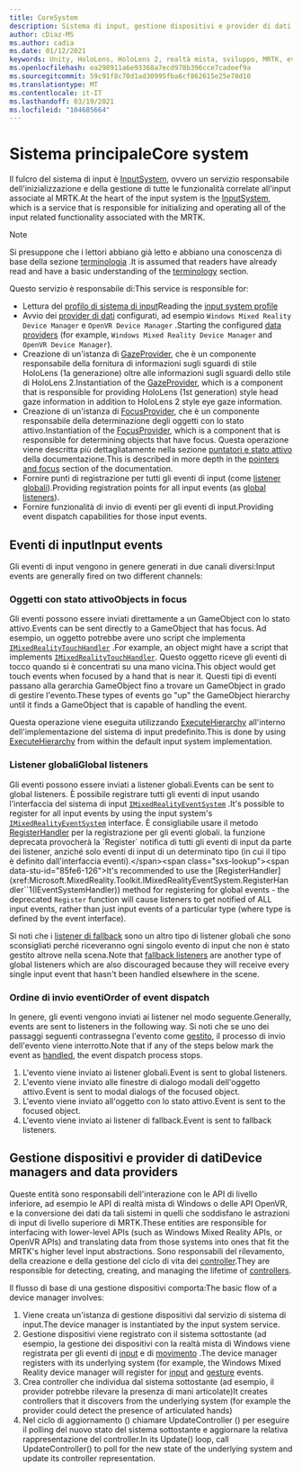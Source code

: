 ```yaml
---
title: CoreSystem
description: Sistema di input, gestione dispositivi e provider di dati in MRTK
author: cDiaz-MS
ms.author: cadia
ms.date: 01/12/2021
keywords: Unity, HoloLens, HoloLens 2, realtà mista, sviluppo, MRTK, eventi
ms.openlocfilehash: ea298911a6e93368a7ecd978b396cce7cadeef9a
ms.sourcegitcommit: 59c91f8c70d1ad30995fba6cf862615e25e78d10
ms.translationtype: MT
ms.contentlocale: it-IT
ms.lasthandoff: 03/19/2021
ms.locfileid: "104685664"
---
```

# <a name="core-system"></a><span data-ttu-id="85fe6-104">Sistema principale</span><span class="sxs-lookup"><span data-stu-id="85fe6-104">Core system</span></span>

<span data-ttu-id="85fe6-105">Il fulcro del sistema di input è [InputSystem](../features/input/overview.md), ovvero un servizio responsabile dell'inizializzazione e della gestione di tutte le funzionalità correlate all'input associate al MRTK.</span><span class="sxs-lookup"><span data-stu-id="85fe6-105">At the heart of the input system is the [InputSystem](../features/input/overview.md), which is a service that is responsible for initializing and operating all of the input related functionality associated with the MRTK.</span></span>

> [!NOTE]
> <span data-ttu-id="85fe6-106">Si presuppone che i lettori abbiano già letto e abbiano una conoscenza di base della sezione [terminologia](terminology.md) .</span><span class="sxs-lookup"><span data-stu-id="85fe6-106">It is assumed that readers have already read and have a basic understanding of the [terminology](terminology.md) section.</span></span>

<span data-ttu-id="85fe6-107">Questo servizio è responsabile di:</span><span class="sxs-lookup"><span data-stu-id="85fe6-107">This service is responsible for:</span></span>

- <span data-ttu-id="85fe6-108">Lettura del [profilo di sistema di input](../configuration/mixed-reality-configuration-guide.md#input-system-settings)</span><span class="sxs-lookup"><span data-stu-id="85fe6-108">Reading the [input system profile](../configuration/mixed-reality-configuration-guide.md#input-system-settings)</span></span>
- <span data-ttu-id="85fe6-109">Avvio dei [provider di dati](../features/input/input-providers.md) configurati, ad esempio `Windows Mixed Reality Device Manager` e `OpenVR Device Manager` .</span><span class="sxs-lookup"><span data-stu-id="85fe6-109">Starting the configured [data providers](../features/input/input-providers.md) (for example, `Windows Mixed Reality Device Manager` and `OpenVR Device Manager`).</span></span>
- <span data-ttu-id="85fe6-110">Creazione di un'istanza di [GazeProvider](xref:Microsoft.MixedReality.Toolkit.Input.IMixedRealityGazeProvider), che è un componente responsabile della fornitura di informazioni sugli sguardi di stile HoloLens (1a generazione) oltre alle informazioni sugli sguardi dello stile di HoloLens 2.</span><span class="sxs-lookup"><span data-stu-id="85fe6-110">Instantiation of the [GazeProvider](xref:Microsoft.MixedReality.Toolkit.Input.IMixedRealityGazeProvider), which is a component that is responsible for providing HoloLens (1st generation) style head gaze information in addition to HoloLens 2 style eye gaze information.</span></span>
- <span data-ttu-id="85fe6-111">Creazione di un'istanza di [FocusProvider](xref:Microsoft.MixedReality.Toolkit.Input.IMixedRealityFocusProvider), che è un componente responsabile della determinazione degli oggetti con lo stato attivo.</span><span class="sxs-lookup"><span data-stu-id="85fe6-111">Instantiation of the [FocusProvider](xref:Microsoft.MixedReality.Toolkit.Input.IMixedRealityFocusProvider), which is a component that is responsible for determining objects that have focus.</span></span> <span data-ttu-id="85fe6-112">Questa operazione viene descritta più dettagliatamente nella sezione [puntatori e stato attivo](controllers-pointers-and-focus.md#pointers-and-focus) della documentazione.</span><span class="sxs-lookup"><span data-stu-id="85fe6-112">This is described in more depth in the [pointers and focus](controllers-pointers-and-focus.md#pointers-and-focus) section of the documentation.</span></span>
- <span data-ttu-id="85fe6-113">Fornire punti di registrazione per tutti gli eventi di input (come [listener globali](#global-listeners)).</span><span class="sxs-lookup"><span data-stu-id="85fe6-113">Providing registration points for all input events (as [global listeners](#global-listeners)).</span></span>
- <span data-ttu-id="85fe6-114">Fornire funzionalità di invio di eventi per gli eventi di input.</span><span class="sxs-lookup"><span data-stu-id="85fe6-114">Providing event dispatch capabilities for those input events.</span></span>

## <a name="input-events"></a><span data-ttu-id="85fe6-115">Eventi di input</span><span class="sxs-lookup"><span data-stu-id="85fe6-115">Input events</span></span>

<span data-ttu-id="85fe6-116">Gli eventi di input vengono in genere generati in due canali diversi:</span><span class="sxs-lookup"><span data-stu-id="85fe6-116">Input events are generally fired on two different channels:</span></span>

### <a name="objects-in-focus"></a><span data-ttu-id="85fe6-117">Oggetti con stato attivo</span><span class="sxs-lookup"><span data-stu-id="85fe6-117">Objects in focus</span></span>

<span data-ttu-id="85fe6-118">Gli eventi possono essere inviati direttamente a un GameObject con lo stato attivo.</span><span class="sxs-lookup"><span data-stu-id="85fe6-118">Events can be sent directly to a GameObject that has focus.</span></span> <span data-ttu-id="85fe6-119">Ad esempio, un oggetto potrebbe avere uno script che implementa [`IMixedRealityTouchHandler`](xref:Microsoft.MixedReality.Toolkit.Input.IMixedRealityTouchHandler) .</span><span class="sxs-lookup"><span data-stu-id="85fe6-119">For example, an object might have a script that implements [`IMixedRealityTouchHandler`](xref:Microsoft.MixedReality.Toolkit.Input.IMixedRealityTouchHandler).</span></span>
<span data-ttu-id="85fe6-120">Questo oggetto riceve gli eventi di tocco quando si è concentrati su una mano vicina.</span><span class="sxs-lookup"><span data-stu-id="85fe6-120">This object would get touch events when focused by a hand that is near it.</span></span> <span data-ttu-id="85fe6-121">Questi tipi di eventi passano alla gerarchia GameObject fino a trovare un GameObject in grado di gestire l'evento.</span><span class="sxs-lookup"><span data-stu-id="85fe6-121">These types of events go "up" the GameObject hierarchy until it finds a GameObject that is capable of handling the event.</span></span>

<span data-ttu-id="85fe6-122">Questa operazione viene eseguita utilizzando [ExecuteHierarchy](https://docs.unity3d.com/ScriptReference/EventSystems.ExecuteEvents.ExecuteHierarchy.html) all'interno dell'implementazione del sistema di input predefinito.</span><span class="sxs-lookup"><span data-stu-id="85fe6-122">This is done by using [ExecuteHierarchy](https://docs.unity3d.com/ScriptReference/EventSystems.ExecuteEvents.ExecuteHierarchy.html) from within the default input system implementation.</span></span>

### <a name="global-listeners"></a><span data-ttu-id="85fe6-123">Listener globali</span><span class="sxs-lookup"><span data-stu-id="85fe6-123">Global listeners</span></span>

<span data-ttu-id="85fe6-124">Gli eventi possono essere inviati a listener globali.</span><span class="sxs-lookup"><span data-stu-id="85fe6-124">Events can be sent to global listeners.</span></span> <span data-ttu-id="85fe6-125">È possibile registrare tutti gli eventi di input usando l'interfaccia del sistema di input [`IMixedRealityEventSystem`](xref:Microsoft.MixedReality.Toolkit.IMixedRealityEventSystem) .</span><span class="sxs-lookup"><span data-stu-id="85fe6-125">It's possible to register for all input events by using the input system's [`IMixedRealityEventSystem`](xref:Microsoft.MixedReality.Toolkit.IMixedRealityEventSystem) interface.</span></span> <span data-ttu-id="85fe6-126">È consigliabile usare il metodo [RegisterHandler](xref:Microsoft.MixedReality.Toolkit.IMixedRealityEventSystem.RegisterHandler``1(IEventSystemHandler)) per la registrazione per gli eventi globali. la funzione deprecata provocherà la `Register` notifica di tutti gli eventi di input da parte dei listener, anziché solo eventi di input di un determinato tipo (in cui il tipo è definito dall'interfaccia eventi).</span><span class="sxs-lookup"><span data-stu-id="85fe6-126">It's recommended to use the [RegisterHandler](xref:Microsoft.MixedReality.Toolkit.IMixedRealityEventSystem.RegisterHandler``1(IEventSystemHandler)) method for registering for global events - the deprecated `Register` function will cause listeners to get notified of ALL input events, rather than just input events of a particular type (where type is defined by the event interface).</span></span>

<span data-ttu-id="85fe6-127">Si noti che i [listener di fallback](xref:Microsoft.MixedReality.Toolkit.Input.MixedRealityInputSystem.PushFallbackInputHandler(GameObject)) sono un altro tipo di listener globali che sono sconsigliati perché riceveranno ogni singolo evento di input che non è stato gestito altrove nella scena.</span><span class="sxs-lookup"><span data-stu-id="85fe6-127">Note that [fallback listeners](xref:Microsoft.MixedReality.Toolkit.Input.MixedRealityInputSystem.PushFallbackInputHandler(GameObject)) are another type of global listeners which are also discouraged because they will receive every single input event that hasn't been handled elsewhere in the scene.</span></span>

### <a name="order-of-event-dispatch"></a><span data-ttu-id="85fe6-128">Ordine di invio eventi</span><span class="sxs-lookup"><span data-stu-id="85fe6-128">Order of event dispatch</span></span>

<span data-ttu-id="85fe6-129">In genere, gli eventi vengono inviati ai listener nel modo seguente.</span><span class="sxs-lookup"><span data-stu-id="85fe6-129">Generally, events are sent to listeners in the following way.</span></span> <span data-ttu-id="85fe6-130">Si noti che se uno dei passaggi seguenti contrassegna l'evento come [gestito](https://docs.unity3d.com/ScriptReference/EventSystems.AbstractEventData-used.html), il processo di invio dell'evento viene interrotto.</span><span class="sxs-lookup"><span data-stu-id="85fe6-130">Note that if any of the steps below mark the event as [handled](https://docs.unity3d.com/ScriptReference/EventSystems.AbstractEventData-used.html), the event dispatch process stops.</span></span>

1. <span data-ttu-id="85fe6-131">L'evento viene inviato ai listener globali.</span><span class="sxs-lookup"><span data-stu-id="85fe6-131">Event is sent to global listeners.</span></span>
2. <span data-ttu-id="85fe6-132">L'evento viene inviato alle finestre di dialogo modali dell'oggetto attivo.</span><span class="sxs-lookup"><span data-stu-id="85fe6-132">Event is sent to modal dialogs of the focused object.</span></span>
3. <span data-ttu-id="85fe6-133">L'evento viene inviato all'oggetto con lo stato attivo.</span><span class="sxs-lookup"><span data-stu-id="85fe6-133">Event is sent to the focused object.</span></span>
4. <span data-ttu-id="85fe6-134">L'evento viene inviato ai listener di fallback.</span><span class="sxs-lookup"><span data-stu-id="85fe6-134">Event is sent to fallback listeners.</span></span>

## <a name="device-managers-and-data-providers"></a><span data-ttu-id="85fe6-135">Gestione dispositivi e provider di dati</span><span class="sxs-lookup"><span data-stu-id="85fe6-135">Device managers and data providers</span></span>

<span data-ttu-id="85fe6-136">Queste entità sono responsabili dell'interazione con le API di livello inferiore, ad esempio le API di realtà mista di Windows o delle API OpenVR, e la conversione dei dati da tali sistemi in quelli che soddisfano le astrazioni di input di livello superiore di MRTK.</span><span class="sxs-lookup"><span data-stu-id="85fe6-136">These entities are responsible for interfacing with lower-level APIs (such as Windows Mixed Reality APIs, or OpenVR APIs) and translating data from those systems into ones that fit the MRTK's higher level input abstractions.</span></span> <span data-ttu-id="85fe6-137">Sono responsabili del rilevamento, della creazione e della gestione del ciclo di vita dei [controller](controllers-pointers-and-focus.md#controllers).</span><span class="sxs-lookup"><span data-stu-id="85fe6-137">They are responsible for detecting, creating, and managing the lifetime of [controllers](controllers-pointers-and-focus.md#controllers).</span></span>

<span data-ttu-id="85fe6-138">Il flusso di base di una gestione dispositivi comporta:</span><span class="sxs-lookup"><span data-stu-id="85fe6-138">The basic flow of a device manager involves:</span></span>

1. <span data-ttu-id="85fe6-139">Viene creata un'istanza di gestione dispositivi dal servizio di sistema di input.</span><span class="sxs-lookup"><span data-stu-id="85fe6-139">The device manager is instantiated by the input system service.</span></span>
2. <span data-ttu-id="85fe6-140">Gestione dispositivi viene registrato con il sistema sottostante (ad esempio, la gestione dei dispositivi con la realtà mista di Windows viene registrata per gli eventi di [input](../features/input/input-events.md) e di [movimento](../features/input/gestures.md#gesture-events) .</span><span class="sxs-lookup"><span data-stu-id="85fe6-140">The device manager registers with its underlying system (for example, the Windows Mixed Reality device manager will register for [input](../features/input/input-events.md) and [gesture](../features/input/gestures.md#gesture-events) events.</span></span>
3. <span data-ttu-id="85fe6-141">Crea controller che individua dal sistema sottostante (ad esempio, il provider potrebbe rilevare la presenza di mani articolate)</span><span class="sxs-lookup"><span data-stu-id="85fe6-141">It creates controllers that it discovers from the underlying system (for example the provider could detect the presence of articulated hands)</span></span>
4. <span data-ttu-id="85fe6-142">Nel ciclo di aggiornamento () chiamare UpdateController () per eseguire il polling del nuovo stato del sistema sottostante e aggiornare la relativa rappresentazione del controller.</span><span class="sxs-lookup"><span data-stu-id="85fe6-142">In its Update() loop, call UpdateController() to poll for the new state of the underlying system and update its controller representation.</span></span>
